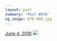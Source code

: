 ```yaml
---
layout: post
summary: 'Post #876'
og_image: 876-960.jpg
---
```


<p>
  <time>
    <a href="/876">June 4, 2019</a>
  </time>
  <a href="/876">
    <img src="{{ site.assets_url }}/876-480.jpg" srcset="{{ site.assets_url }}/876-240.jpg 240w, {{ site.assets_url }}/876-480.jpg 480w, {{ site.assets_url }}/876-720.jpg 720w, {{ site.assets_url }}/876-960.jpg 960w" sizes="(min-width: 700px) 50vw, calc(100vw - 2rem)" />
  </a>
</p>
